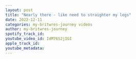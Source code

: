 ```yaml
---
layout: post
title: "Nearly there - like need to straighter my legs"
date: 2022-12-11
categories: my-britwres-journey videos
author: my-britwres-journey
spotify_track_id: 
youtube_video_id: IdM76S2jIGI
apple_track_id: 
youtube_metadata: 
---
```

